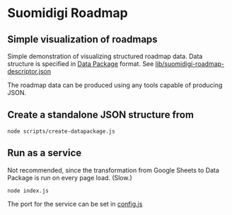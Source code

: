 # Suomidigi Roadmap

## Simple visualization of roadmaps
Simple demonstration of visualizing structured roadmap data. Data structure is specified in
[Data Package](https://frictionlessdata.io/specs/data-package/) format. See
[lib/suomidigi-roadmap-descriptor.json](lib/suomidigi-roadmap-descriptor.json)

The roadmap data can be produced using any tools capable of producing JSON.

## Create a standalone JSON structure from

    node scripts/create-datapackage.js

## Run as a service
Not recommended, since the transformation from Google Sheets to Data Package is run on every page load. (Slow.)

    node index.js

The port for the service can be set in [config.js](config.js)
